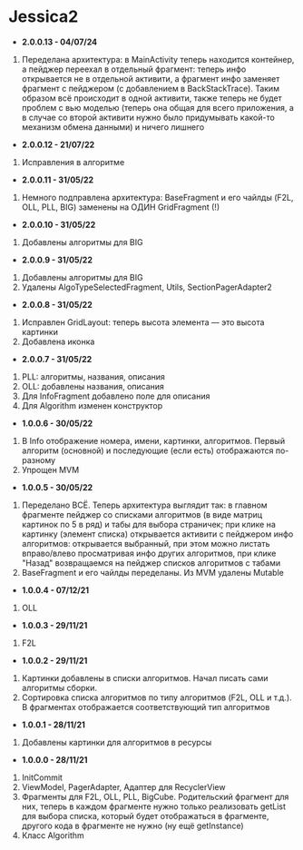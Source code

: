 # Jessica2

* <b>2.0.0.13 - 04/07/24</b>
1. Переделана архитектура: в MainActivity теперь находится контейнер, а пейджер переехал в отдельный фрагмент: теперь инфо открывается не в отдельной активити, а фрагмент инфо заменяет фрагмент с пейджером (с добавлением в BackStackTrace). Таким образом всё происходит в одной активити, также теперь не будет проблем с вью моделью (теперь она общая для всего приложения, а в случае со второй активити нужно было придумывать какой-то механизм обмена данными) и ничего лишнего 
* <b>2.0.0.12 - 21/07/22</b>
1. Исправления в алгоритме
* <b>2.0.0.11 - 31/05/22</b>
1. Немного подправлена архитектура: BaseFragment и его чайлды (F2L, OLL, PLL, BIG) заменены на ОДИН GridFragment (!)
* <b>2.0.0.10 - 31/05/22</b>
1. Добавлены алгоритмы для BIG
* <b>2.0.0.9 - 31/05/22</b>
1. Добавлены алгоритмы для BIG
2. Удалены AlgoTypeSelectedFragment, Utils, SectionPagerAdapter2
* <b>2.0.0.8 - 31/05/22</b>
1. Исправлен GridLayout: теперь высота элемента — это высота картинки
2. Добавлена иконка
* <b>2.0.0.7 - 31/05/22</b>
1. PLL: алгоритмы, названия, описания
2. OLL: добавлены названия, описания
3. Для InfoFragment добавлено поле для описания
4. Для Algorithm изменен конструктор
* <b>1.0.0.6 - 30/05/22</b>
1. В Info отображение номера, имени, картинки, алгоритмов. Первый алгоритм (основной) и последующие (если есть) отображаются по-разному
2. Упрощен MVM
* <b>1.0.0.5 - 30/05/22</b>
1. Переделано ВСЁ. Теперь архитектура выглядит так: в главном фрагменте пейджер со списками алгоритмов (в виде матриц картинок по 5 в ряд) и табы для выбора страничек; при клике на картинку (элемент списка) открывается активити с пейджером инфо алгоритмов: открывается выбранный, при этом можно листать вправо/влево просматривая инфо других алгоритмов, при клике "Назад" возвращаемся на пейджер списков алгоритмов с табами
2. BaseFragment и его чайлды переделаны. Из MVM удалены Mutable
* <b>1.0.0.4 - 07/12/21</b>
1. OLL
* <b>1.0.0.3 - 29/11/21</b>
1. F2L
* <b>1.0.0.2 - 29/11/21</b>
1. Картинки добавлены в списки алгоритмов. Начал писать сами алгоритмы сборки.
2. Сортировка списка алгоритмов по типу алгоритмов (F2L, OLL и т.д.). В фрагментах отображается соответствующий тип алгоритмов
* <b>1.0.0.1 - 28/11/21</b>
1. Добавлены картинки для алгоритмов в ресурсы
* <b>1.0.0.0 - 28/11/21</b>
1. InitCommit
2. ViewModel, PagerAdapter, Адаптер для RecyclerView
3. Фрагменты для F2L, OLL, PLL, BigCube. Родительский фрагмент для них, теперь в каждом фрагменте нужно только реализовать getList для выбора списка, который будет отображаться в фрагменте, другого кода в фрагменте не нужно (ну ещё getInstance)
4. Класс Algorithm
